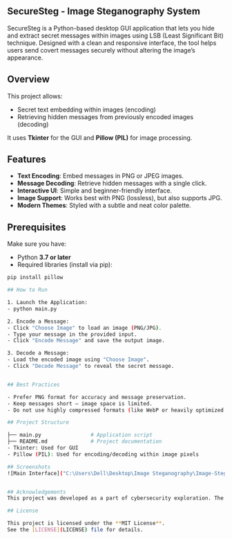 ## SecureSteg - Image Steganography System

SecureSteg is a Python-based desktop GUI application that lets you hide and extract secret messages within images using LSB (Least Significant Bit) technique. Designed with a clean and responsive interface, the tool helps users send covert messages securely without altering the image’s appearance.


## Overview

This project allows:
- Secret text embedding within images (encoding)
- Retrieving hidden messages from previously encoded images (decoding)

It uses **Tkinter** for the GUI and **Pillow (PIL)** for image processing.


## Features

- **Text Encoding**: Embed messages in PNG or JPEG images.
- **Message Decoding**: Retrieve hidden messages with a single click.
- **Interactive UI**: Simple and beginner-friendly interface.
- **Image Support**: Works best with PNG (lossless), but also supports JPG.
- **Modern Themes**: Styled with a subtle and neat color palette.


## Prerequisites

Make sure you have:

- Python **3.7 or later**
- Required libraries (install via pip):

```bash
pip install pillow

## How to Run

1. Launch the Application:
- python main.py

2. Encode a Message:
- Click "Choose Image" to load an image (PNG/JPG).
- Type your message in the provided input.
- Click "Encode Message" and save the output image.

3. Decode a Message:
- Load the encoded image using "Choose Image".
- Click "Decode Message" to reveal the secret message.


## Best Practices

- Prefer PNG format for accuracy and message preservation.
- Keep messages short — image space is limited.
- Do not use highly compressed formats (like WebP or heavily optimized JPGs).

## Project Structure

├── main.py                # Application script
├── README.md              # Project documentation
- Tkinter: Used for GUI
- Pillow (PIL): Used for encoding/decoding within image pixels

## Screenshots
![Main Interface]("C:\Users\Dell\Desktop\Image Steganography\Image-Steganography\Screenshot (4622).png")


## Acknowledgements
This project was developed as a part of cybersecurity exploration. The project aims to raise awareness about secure communication using modern steganography techniques.

## License

This project is licensed under the **MIT License**.  
See the [LICENSE](LICENSE) file for details.
